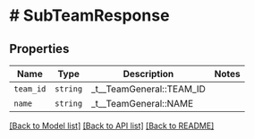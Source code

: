 # # SubTeamResponse



## Properties

Name | Type | Description | Notes
------------ | ------------- | ------------- | -------------
| `team_id` | ```string``` |  _t__TeamGeneral::TEAM_ID  |  |
| `name` | ```string``` |  _t__TeamGeneral::NAME  |  |

[[Back to Model list]](../../README.md#models) [[Back to API list]](../../README.md#endpoints) [[Back to README]](../../README.md)
